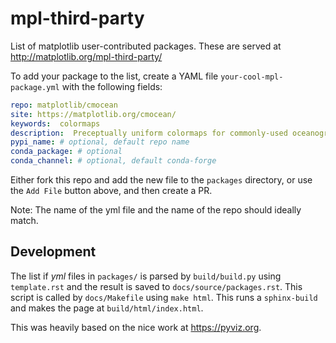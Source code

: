# mpl-third-party

List of matplotlib user-contributed packages.  These are served at http://matplotlib.org/mpl-third-party/

To add your package to the list, create a YAML file `your-cool-mpl-package.yml` with the following fields:

```yml
repo: matplotlib/cmocean
site: https://matplotlib.org/cmocean/
keywords:  colormaps
description:  Preceptually uniform colormaps for commonly-used oceanographic variables
pypi_name: # optional, default repo name
conda_package: # optional
conda_channel: # optional, default conda-forge
```
Either fork this repo and add the new file to the `packages` directory, or use the `Add File` button above, and then create a PR.

Note: The name of the yml file and the name of the repo should ideally match.

## Development

The list if *yml* files in `packages/` is parsed by `build/build.py` using `template.rst` and
the result is saved to `docs/source/packages.rst`.  This script is called by `docs/Makefile` 
using `make html`.  This runs a `sphinx-build` and makes the page at `build/html/index.html`.  

This was heavily based on the nice work at <https://pyviz.org>.  


